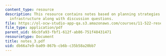 ```yaml
---
content_type: resource
description: This resource contains notes based on planning strategies and information
  infrastructure along with discussion questions.
file: https://ol-ocw-studio-app-qa.s3.amazonaws.com/courses/11-522-research-seminar-on-urban-information-systems-fall-2005/db66a7e9ba09867bcb6bc35b58a20bb7_notes_3.pdf
file_type: application/pdf
parent_uid: 66cbfa93-fbf1-612f-ab86-751f48431471
resourcetype: Document
title: notes_3.pdf
uid: db66a7e9-ba09-867b-cb6b-c35b58a20bb7
---
```


